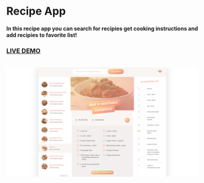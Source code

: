 <h1>Recipe App</h1>
<h4>In this recipe app you can search for recipies get cooking instructions and add recipies to favorite list!</h4>

<a href="https://samod667.github.io/Recipe-App/"><h3>LIVE DEMO</h3></a>
<br>
![img-1](img/1.png)


